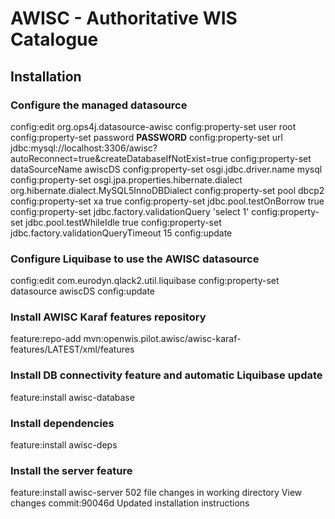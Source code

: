 # AWISC - Authoritative WIS Catalogue
 
## Installation
 
### Configure the managed datasource
config:edit org.ops4j.datasource-awisc
config:property-set user root
config:property-set password ____PASSWORD____
config:property-set url jdbc:mysql://localhost:3306/awisc?autoReconnect=true&createDatabaseIfNotExist=true
config:property-set dataSourceName awiscDS
config:property-set osgi.jdbc.driver.name mysql
config:property-set osgi.jpa.properties.hibernate.dialect org.hibernate.dialect.MySQL5InnoDBDialect
config:property-set pool dbcp2
config:property-set xa true
config:property-set jdbc.pool.testOnBorrow true
config:property-set jdbc.factory.validationQuery 'select 1'
config:property-set jdbc.pool.testWhileIdle true
config:property-set jdbc.factory.validationQueryTimeout 15
config:update
 
### Configure Liquibase to use the AWISC datasource
config:edit com.eurodyn.qlack2.util.liquibase
config:property-set datasource awiscDS
config:update
 
### Install AWISC Karaf features repository
feature:repo-add mvn:openwis.pilot.awisc/awisc-karaf-features/LATEST/xml/features
 
 
 
### Install DB connectivity feature and automatic Liquibase update
feature:install awisc-database
 
### Install dependencies
feature:install awisc-deps
 
 
### Install the server feature
feature:install awisc-server
502 file changes in working directory
View changes
commit:90046d
Updated installation instructions